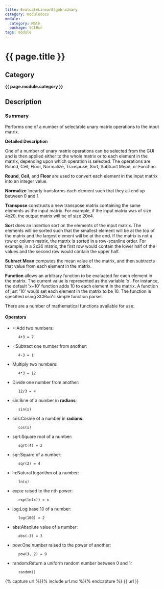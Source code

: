 ```yaml
---
title: EvaluateLinearAlgebraUnary
category: moduledocs
module:
  category: Math
  package: SCIRun
tags: module
---
```


# {{ page.title }}

## Category

**{{ page.module.category }}**

## Description

### Summary

Performs one of a number of selectable unary matrix operations to the input matrix.

**Detailed Description**

One of a number of unary matrix operations can be selected from the GUI and is then applied either to the whole matrix or to each element in the matrix, depending upon which operation is selected. The operations are Round, Ceil, Floor, Normalize, Transpose, Sort, Subtract Mean, or Function.

**Round**, **Ceil**, and **Floor** are used to convert each element in the input matrix into an integer value.

**Normalize** linearly transforms each element such that they all end up between 0 and 1.

**Transpose** constructs a new transpose matrix containing the same elements as the input matrix. For example, if the input matrix was of size 4x20, the output matrix will be of size 20x4.

**Sort** does an insertion sort on the elements of the input matrix. The elements will be sorted such that the smallest element will be at the top of the matrix and the largest element will be at the end. If the matrix is not a row or column matrix, the matrix is sorted in a row-scanline order. For example, in a 2x30 matrix, the first row would contain the lower half of the values and the second row would contain the upper half.

**Subract Mean** computes the mean value of the matrix, and then subtracts that value from each element in the matrix.

**Function** allows an arbitrary function to be evaluated for each element in the matrix. The current value is represented as the variable 'x'. For instance, the default 'x+10' function adds 10 to each element in the matrix. A function of just '10' would set each element in the matrix to be 10. The function is specified using SCIRun's simple function parser.

There are a number of mathematical functions available for use:

#### Operators

  * +:Add two numbers:

```
      4+3 = 7
```

  * -:Subtract one number from another:

```
      4-3 = 1
```

  * Multiply two numbers:

```
      4*3 = 12
```

  * Divide one number from another:

```
      12/3 = 4
```

  * sin:Sine of a number in **radians**:

```
      sin(x)
```

  * cos:Cosine of a number in **radians**:

```
      cos(x)
```

  * sqrt:Square root of a number:

```
      sqrt(4) = 2
```

  * sqr:Square of a number:

```
      sqr(2) = 4
```

  * ln:Natural logarithm of a number:

```
      ln(x)
```

  * exp:e raised to the nth power:

```
      exp(ln(x)) = x
```

  * log:Log base 10 of a number:

```
      log(100) = 2
```

  * abs:Absolute value of a number:

```
      abs(-3) = 3
```

  * pow:One number raised to the power of another:

```
      pow(3, 2) = 9
```

  * random:Return a uniform random number between 0 and 1:

```
      random()
```

{% capture url %}{% include url.md %}{% endcapture %}
{{ url }}
